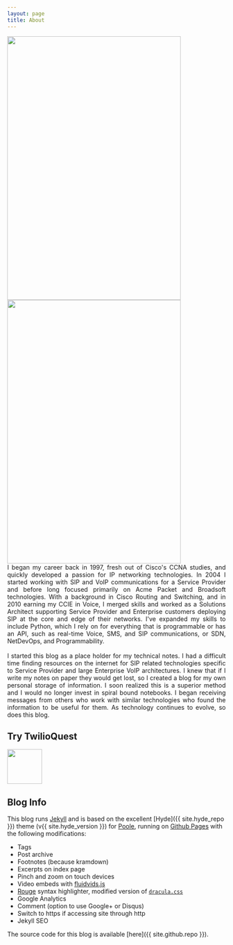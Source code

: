 ```yaml
---
layout: page
title: About
---
```


<!-- ![]({{ site.url }}/blog/assets/hackpackv4.png)  -->
<!-- <img src="{{ site.baseurl }}/blog/assets/mark.jpg" width="400" height="608"> -->
<!-- <img src="{{ site.baseurl }}/blog/assets/hackpackv4.png" width="400" height="608"> -->

<div class="parent">
  <img class="hackpackv4" src="{{ site.baseurl }}/blog/assets/hackpackv4.png" width="400" height="608" />
  <img class="hackpackv4-lights" src="{{ site.baseurl }}/blog/assets/hackpackv4-lights.gif" width="400" height="608" />
</div>

<div style="text-align: justify">
I began my career back in 1997, fresh out of Cisco's CCNA studies, and quickly developed a passion for IP networking technologies. In 2004 I started working with SIP and VoIP communications for a Service Provider and before long focused primarily on Acme Packet and Broadsoft technologies. With a background in Cisco Routing and Switching, and in 2010 earning my CCIE in Voice, I merged skills and worked as a Solutions Architect supporting Service Provider and Enterprise customers deploying SIP at the core and edge of their networks. I've expanded my skills to include Python, which I rely on for everything that is programmable or has an API, such as real-time Voice, SMS, and SIP communications, or SDN, NetDevOps, and Programmability. 
</div>
<br>
<div style="text-align: justify">
I started this blog as a place holder for my technical notes.  I had a difficult time finding resources on the internet for SIP related technologies specific to Service Provider and large Enterprise VoIP architectures. I knew that if I write my notes on paper they would get lost, so I created a blog for my own personal storage of information. I soon realized this is a superior method and I would no longer invest in spiral bound notebooks. I began receiving messages from others who work with similar technologies who found the information to be useful for them. As technology continues to evolve, so does this blog. 
</div>

## Try TwilioQuest  
[<img src="{{ site.baseurl }}/blog/assets/base-avatar.png" width="80" height="80">](https://www.twilio.com/quest) 

## Blog Info

This blog runs [Jekyll](https://jekyllrb.com) and is based on the excellent [Hyde]({{ site.hyde_repo }}) theme (v{{ site.hyde_version }}) for [Poole](http://getpoole.com), running on [Github Pages](https://pages.github.com) with the following modifications:

- Tags
- Post archive
- Footnotes (because kramdown)
- Excerpts on index page
- Pinch and zoom on touch devices
- Video embeds with [fluidvids.js](https://blog.videojs.com)
- [Rouge](https://github.com/jneen/rouge) syntax highlighter, modified version of [`dracula.css`](https://github.com/dracula/pygments)
- Google Analytics
- Comment (option to use Google+ or Disqus)
- Switch to https if accessing site through http
- Jekyll SEO

The source code for this blog is available [here]({{ site.github.repo }}).

